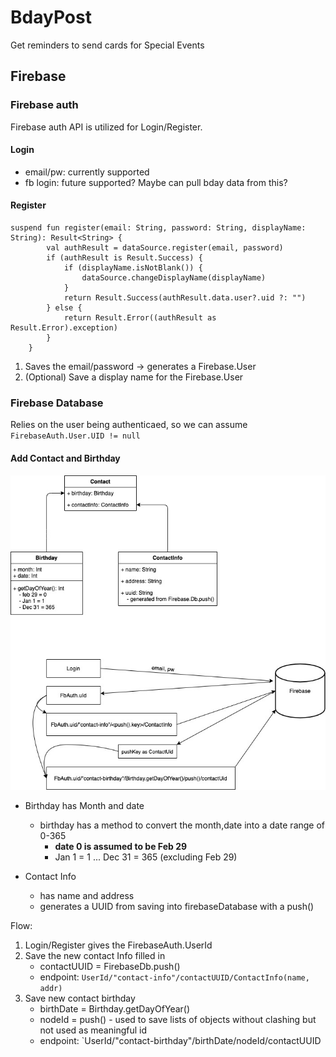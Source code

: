 # BdayPost

Get reminders to send cards for Special Events

## Firebase

### Firebase auth

Firebase auth API is utilized for Login/Register.

#### Login

- email/pw: currently supported
- fb login: future supported? Maybe can pull bday data from this?

#### Register

```
suspend fun register(email: String, password: String, displayName: String): Result<String> {
        val authResult = dataSource.register(email, password)
        if (authResult is Result.Success) {
            if (displayName.isNotBlank()) {
                dataSource.changeDisplayName(displayName)
            }
            return Result.Success(authResult.data.user?.uid ?: "")
        } else {
            return Result.Error((authResult as Result.Error).exception)
        }
    }
```

1. Saves the email/password -> generates a Firebase.User
2. (Optional) Save a display name for the Firebase.User

### Firebase Database

Relies on the user being authenticaed, so we can assume `FirebaseAuth.User.UID != null`

#### Add Contact and Birthday

![add contact](./doc/readMe-Src/ContactER.jpg)

- Birthday has Month and date

  - birthday has a method to convert the month,date into a date range of 0-365
    - **date 0 is assumed to be Feb 29**
    - Jan 1 = 1 ... Dec 31 = 365 (excluding Feb 29)

- Contact Info
  - has name and address
  - generates a UUID from saving into firebaseDatabase with a push()

Flow:

1. Login/Register gives the FirebaseAuth.UserId
2. Save the new contact Info filled in
   - contactUUID = FirebaseDb.push()
   - endpoint: `UserId/"contact-info"/contactUUID/ContactInfo(name, addr)`
3. Save new contact birthday
   - birthDate = Birthday.getDayOfYear()
   - nodeId = push() - used to save lists of objects without clashing but not used as meaningful id
   - endpoint: `UserId/"contact-birthday"/birthDate/nodeId/contactUUID
